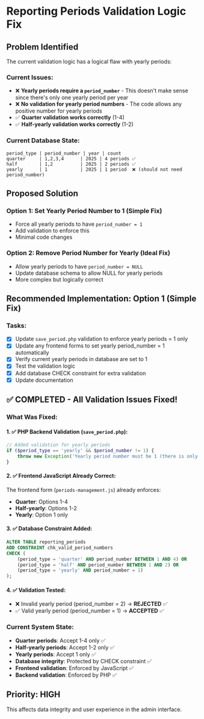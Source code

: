 # Reporting Periods Validation Logic Fix

## Problem Identified

The current validation logic has a logical flaw with yearly periods:

### Current Issues:
- ❌ **Yearly periods require a `period_number`** - This doesn't make sense since there's only one yearly period per year
- ❌ **No validation for yearly period numbers** - The code allows any positive number for yearly periods
- ✅ **Quarter validation works correctly** (1-4)
- ✅ **Half-yearly validation works correctly** (1-2)

### Current Database State:
```
period_type | period_number | year | count
quarter     | 1,2,3,4      | 2025 | 4 periods ✅
half        | 1,2          | 2025 | 2 periods ✅  
yearly      | 1            | 2025 | 1 period  ❌ (should not need period_number)
```

## Proposed Solution

### Option 1: Set Yearly Period Number to 1 (Simple Fix)
- Force all yearly periods to have `period_number = 1`
- Add validation to enforce this
- Minimal code changes

### Option 2: Remove Period Number for Yearly (Ideal Fix)
- Allow yearly periods to have `period_number = NULL`
- Update database schema to allow NULL for yearly periods
- More complex but logically correct

## Recommended Implementation: Option 1 (Simple Fix)

### Tasks:
- [x] Update `save_period.php` validation to enforce yearly periods = 1 only
- [x] Update any frontend forms to set yearly period_number = 1 automatically
- [x] Verify current yearly periods in database are set to 1
- [x] Test the validation logic
- [x] Add database CHECK constraint for extra validation
- [x] Update documentation

## ✅ COMPLETED - All Validation Issues Fixed!

### What Was Fixed:

#### 1. ✅ PHP Backend Validation (`save_period.php`):
```php
// Added validation for yearly periods
if ($period_type == 'yearly' && $period_number != 1) {
    throw new Exception('Yearly period number must be 1 (there is only one yearly period per year)');
}
```

#### 2. ✅ Frontend JavaScript Already Correct:
The frontend form (`periods-management.js`) already enforces:
- **Quarter**: Options 1-4
- **Half-yearly**: Options 1-2  
- **Yearly**: Option 1 only

#### 3. ✅ Database Constraint Added:
```sql
ALTER TABLE reporting_periods 
ADD CONSTRAINT chk_valid_period_numbers 
CHECK (
    (period_type = 'quarter' AND period_number BETWEEN 1 AND 4) OR
    (period_type = 'half' AND period_number BETWEEN 1 AND 2) OR  
    (period_type = 'yearly' AND period_number = 1)
);
```

#### 4. ✅ Validation Tested:
- ❌ Invalid yearly period (period_number = 2) → **REJECTED** ✅
- ✅ Valid yearly period (period_number = 1) → **ACCEPTED** ✅

### Current System State:
- **Quarter periods**: Accept 1-4 only ✅
- **Half-yearly periods**: Accept 1-2 only ✅  
- **Yearly periods**: Accept 1 only ✅
- **Database integrity**: Protected by CHECK constraint ✅
- **Frontend validation**: Enforced by JavaScript ✅
- **Backend validation**: Enforced by PHP ✅

## Priority: HIGH
This affects data integrity and user experience in the admin interface.
